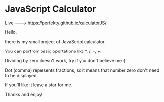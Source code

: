 # JavaScript Calculator
Live --->  https://perfekty.github.io/calculatorJS/

Hello,

there is my small project of JavaScript calculator.

You can perfrom basic opertations like *, /, -, +.

Dividing by zero doesn't work, try if you don't believe me :)

Dot (comma) represents fractions, so it means that number zero don't need to be displayed.

If you'll like it leave a star for me.

Thanks and enjoy!
